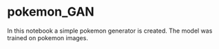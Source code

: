 # pokemon_GAN

In this notebook a simple pokemon generator is created. The model was trained on pokemon images.
